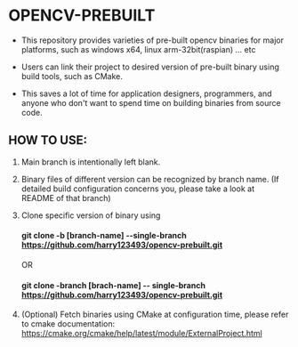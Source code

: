 # OPENCV-PREBUILT

* This repository provides varieties of pre-built opencv binaries for major platforms, such as 
windows x64, linux arm-32bit(raspian) ... etc

* Users can link their project to desired version of pre-built binary using build tools, such as CMake.

* This saves a lot of time for application designers, programmers, and anyone who don't want to spend time on building binaries from source code.

## HOW TO USE:

1. Main branch is intentionally left blank.
2. Binary files of different version can be recognized by branch name. 
(If detailed build configuration concerns you, please take a look at README of that branch)
3. Clone specific version of binary using 
   
   #### git clone -b [branch-name] --single-branch https://github.com/harry123493/opencv-prebuilt.git
   OR
   #### git clone -branch [brach-name] -- single-branch https://github.com/harry123493/opencv-prebuilt.git

4. (Optional) Fetch binaries using CMake at configuration time, please refer to cmake documentation:
   https://cmake.org/cmake/help/latest/module/ExternalProject.html